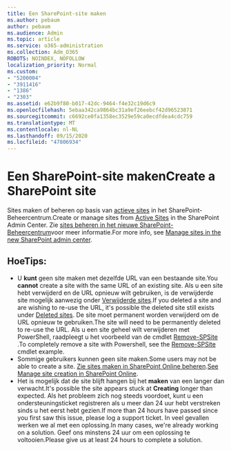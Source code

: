 ```yaml
---
title: Een SharePoint-site maken
ms.author: pebaum
author: pebaum
ms.audience: Admin
ms.topic: article
ms.service: o365-administration
ms.collection: Adm_O365
ROBOTS: NOINDEX, NOFOLLOW
localization_priority: Normal
ms.custom:
- "5200004"
- "3911416"
- "1386"
- "2303"
ms.assetid: e62b9f80-b017-42dc-9464-f4e32c19d6c9
ms.openlocfilehash: 5ebaa342ca9864bc31a9ef26eebcf42d96523871
ms.sourcegitcommit: c6692ce0fa1358ec3529e59ca0ecdfdea4cdc759
ms.translationtype: MT
ms.contentlocale: nl-NL
ms.lasthandoff: 09/15/2020
ms.locfileid: "47806934"
---
```

# <a name="create-a-sharepoint-site"></a><span data-ttu-id="4520e-102">Een SharePoint-site maken</span><span class="sxs-lookup"><span data-stu-id="4520e-102">Create a SharePoint site</span></span>

<span data-ttu-id="4520e-103">Sites maken of beheren op basis van [actieve sites](https://admin.microsoft.com/sharepoint?page=sitemanagement&modern=true) in het SharePoint-Beheercentrum.</span><span class="sxs-lookup"><span data-stu-id="4520e-103">Create or manage sites from [Active Sites](https://admin.microsoft.com/sharepoint?page=sitemanagement&modern=true) in the SharePoint Admin Center.</span></span> <span data-ttu-id="4520e-104">Zie [sites beheren in het nieuwe SharePoint-Beheercentrum](https://docs.microsoft.com/sharepoint/manage-site-creation)voor meer informatie.</span><span class="sxs-lookup"><span data-stu-id="4520e-104">For more info, see [Manage sites in the new SharePoint admin center](https://docs.microsoft.com/sharepoint/manage-site-creation).</span></span> 

## <a name="tips"></a><span data-ttu-id="4520e-105">Hoe</span><span class="sxs-lookup"><span data-stu-id="4520e-105">Tips:</span></span>

- <span data-ttu-id="4520e-106">U **kunt** geen site maken met dezelfde URL van een bestaande site.</span><span class="sxs-lookup"><span data-stu-id="4520e-106">You **cannot** create a site with the same URL of an existing site.</span></span> <span data-ttu-id="4520e-107">Als u een site hebt verwijderd en de URL opnieuw wilt gebruiken, is de verwijderde site mogelijk aanwezig onder [Verwijderde sites](https://admin.microsoft.com/sharepoint?page=recyclebin&modern=true).</span><span class="sxs-lookup"><span data-stu-id="4520e-107">If you deleted a site and are wishing to re-use the URL, it's possible the deleted site still exists under [Deleted sites](https://admin.microsoft.com/sharepoint?page=recyclebin&modern=true).</span></span> <span data-ttu-id="4520e-108">De site moet permanent worden verwijderd om de URL opnieuw te gebruiken.</span><span class="sxs-lookup"><span data-stu-id="4520e-108">The site will need to be permanently deleted to re-use the URL.</span></span> <span data-ttu-id="4520e-109">Als u een site geheel wilt verwijderen met PowerShell, raadpleegt u het voorbeeld van de cmdlet [Remove-SPSite](https://docs.microsoft.com/sharepoint/manage-sites-in-new-admin-center#delete-a-site) .</span><span class="sxs-lookup"><span data-stu-id="4520e-109">To completely remove a site with Powershell, see the [Remove-SPSite](https://docs.microsoft.com/sharepoint/manage-sites-in-new-admin-center#delete-a-site) cmdlet example.</span></span>
- <span data-ttu-id="4520e-110">Sommige gebruikers kunnen geen site maken.</span><span class="sxs-lookup"><span data-stu-id="4520e-110">Some users may not be able to create a site.</span></span> <span data-ttu-id="4520e-111">[Zie sites maken in SharePoint Online beheren](https://docs.microsoft.com/sharepoint/manage-site-creation).</span><span class="sxs-lookup"><span data-stu-id="4520e-111">[See Manage site creation in SharePoint Online](https://docs.microsoft.com/sharepoint/manage-site-creation).</span></span>
- <span data-ttu-id="4520e-112">Het is mogelijk dat de site blijft hangen bij het **maken** van een langer dan verwacht.</span><span class="sxs-lookup"><span data-stu-id="4520e-112">It's possible the site appears stuck at **Creating** longer than expected.</span></span> <span data-ttu-id="4520e-113">Als het probleem zich nog steeds voordoet, kunt u een ondersteuningsticket registreren als u meer dan 24 uur hebt verstreken sinds u het eerst hebt gezien.</span><span class="sxs-lookup"><span data-stu-id="4520e-113">If more than 24 hours have passed since you first saw this issue, please log a support ticket.</span></span> <span data-ttu-id="4520e-114">In veel gevallen werken we al met een oplossing.</span><span class="sxs-lookup"><span data-stu-id="4520e-114">In many cases, we're already working on a solution.</span></span> <span data-ttu-id="4520e-115">Geef ons minstens 24 uur om een oplossing te voltooien.</span><span class="sxs-lookup"><span data-stu-id="4520e-115">Please give us at least 24 hours to complete a solution.</span></span>

